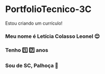 # PortfolioTecnico-3C
Estou criando um currículo!

### Meu nome é **Letícia Colasso Leonel** :blush:

### Tenho :one: :seven: anos

### Sou de SC, Palhoça :round_pushpin:

